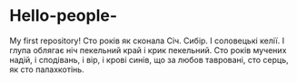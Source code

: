 # Hello-people-
My first repository!
Сто років як сконала Січ.
Сибір. І соловецькі келії.
І глупа облягає ніч
пекельний край і крик пекельний.
Сто років мучених надій,
і сподівань, і вір, і крові
синів, що за любов тавровані,
сто серць, як сто палахкотінь.
